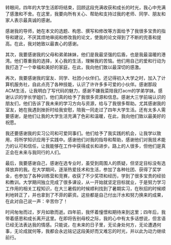 转眼间，四年的大学生活即将结束，回顾这段充满收获和成长的时光，我心中充满了感激和不舍。在这里，我要向所有关心、帮助和支持过我的老师、同学、朋友和家人表示最真诚的感谢。

感谢我的导师，她在本文的选题、构思、撰写和修改等方面给予了我很多宝贵的指导和建议，不厌其烦地审阅和修改我的论文，使我的论文得到了不断的完善和提高。在此，我对她致以最衷心的感谢。

其次，我要感谢我的父母和弟弟妹妹，他们是我最坚强的后盾，也是我最温暖的港湾。他们尊重我的选择，关心我的生活，理解我的苦恼。他们用自己的爱和行动为我打造了一个幸福和美好的家庭，在此，我向他们致以最深切的感激。

再次，我要感谢我的室友、同学、社团小伙伴们。还记得初入大学之时，加入了计算机服务社，自此点亮了各种技能，认识了许许多多可爱的小伙伴。感谢那段ACM生活，让我明白了写代码的魅力，感谢不嫌我菜陪我打acm的学弟学妹。感谢认识的学长学姐们，他们真的给予了我很多资源和信息。感谢大三学前端认识的朋友们，他们告诉了我未来的学习方向与资源，给与了我很多帮助。尤其感谢我的室友，她在我遇到挫折时给我安慰，陪我一同走过了四年大学生活。还有太多人需要感谢，是他们让我的大学生活充满了色彩和温暖，在此，我向他们致以最美好的祝愿。

我还要感谢我的实习公司和可爱同事们。他们给予了我实践的机会，让我学以致用，将所学知识应用于实践中。感谢他们对我的指导和帮助，感谢他们对我技术能力的认可和信任，让我能够在工作中获得成长和进步。路上的人很多，但他们是真正会在未来与我同行的人们。

最后，我要感谢自己，感谢在选专业时，虽受到周围人的质疑，但坚定目标没有选择放弃的我。在大学期间，逐渐热爱技术和生活，参加了各种社团、获得了奖学金，也参加了各种训练营和竞赛，收获了不少奖项和经历，学到了很多宝贵的经验和教训。大学期间独立完成了很多课设，从一开始就坚定目标就业，于是努力学习工作用的相关工程知识，在大三暑假的时候顺利找到了暑期实习，在秋招的时候顺利地转正了，并也拿到了不菲的薪资。这些都是自己付出汗水和努力换来的成果，在此对自己说一声：辛苦你了！

时间匆匆而过，岁月如歌而逝。四年前，我怀着憧憬和期待来到这里；四年后，我带着感恩和成长离开这里。在即将告别母校之际，我的心中有太多话想说，但言语已经无法表达我的情感。只能说，在未来的日子里，无论身处何方，无论遭遇何事，无论成就何等，我都会永远铭记这段美好而又难忘的时光，并以此为动力继续前行。